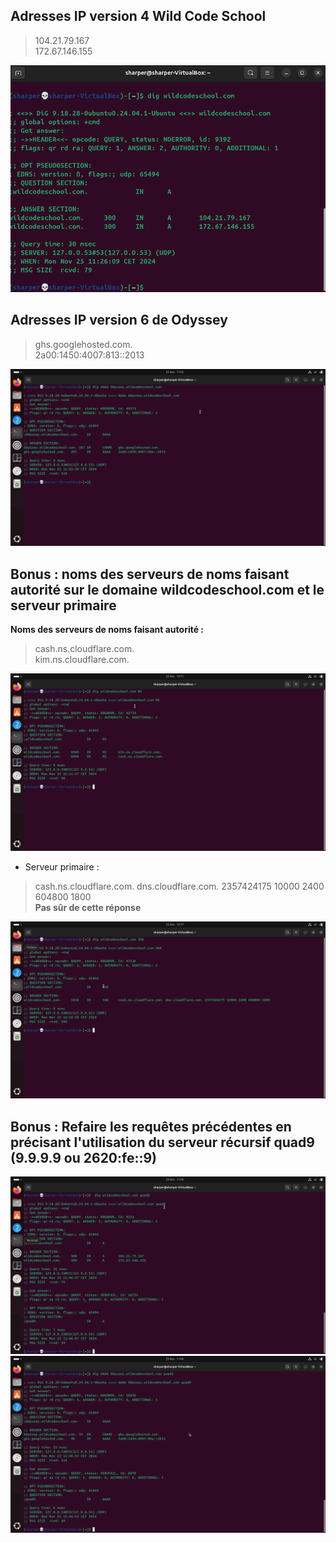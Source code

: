 ## Adresses IP version 4 Wild Code School

> 104.21.79.167  
> 172.67.146.155  

![VirtualBoxVM_J4StX15cD3.png](https://github.com/Skchaper/DNS_DIG/blob/main/Screenshots/VirtualBoxVM_J4StX15cD3.png)

## Adresses IP version 6 de **Odyssey** 

> ghs.googlehosted.com.  
> 2a00:1450:4007:813::2013

![VirtualBoxVM_rgNPDV9eqD.png](https://github.com/Skchaper/DNS_DIG/blob/main/Screenshots/VirtualBoxVM_rgNPDV9eqD.png)

## Bonus : noms des serveurs de noms faisant autorité sur le domaine wildcodeschool.com et le serveur primaire

**Noms des serveurs de noms faisant autorité :**
> cash.ns.cloudflare.com.  
> kim.ns.cloudflare.com.  

![VirtualBoxVM_SNiPjy7CIT.png](https://github.com/Skchaper/DNS_DIG/blob/main/Screenshots/VirtualBoxVM_SNiPjy7CIT.png)

* Serveur primaire :
> cash.ns.cloudflare.com. dns.cloudflare.com. 2357424175 10000 2400 604800 1800  
**Pas sûr de cette réponse**

![VirtualBoxVM_hpFlEm8bcv.png](https://github.com/Skchaper/DNS_DIG/blob/main/Screenshots/VirtualBoxVM_hpFlEm8bcv.png)

## Bonus : Refaire les requêtes précédentes en précisant l'utilisation du serveur récursif quad9 (9.9.9.9 ou 2620:fe::9)

![VirtualBoxVM_tCCeuWFpu5.png](https://github.com/Skchaper/DNS_DIG/blob/main/Screenshots/VirtualBoxVM_tCCeuWFpu5.png)
![VirtualBoxVM_Ff99GMRyoL.png](https://github.com/Skchaper/DNS_DIG/blob/main/Screenshots/VirtualBoxVM_Ff99GMRyoL.png)

